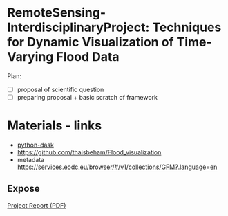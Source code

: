 # RemoteSensing-InterdisciplinaryProject: Techniques for Dynamic Visualization of Time-Varying Flood Data
Plan:
 - [ ] proposal of scientific question
 - [ ] preparing proposal + basic scratch of framework 

# Materials - links
- [python-dask](https://docs.eodc.eu/services/dask.html)
- https://github.com/thaisbeham/Flood_visualization
- metadata https://services.eodc.eu/browser/#/v1/collections/GFM?.language=en


## Expose
[Project Report (PDF)](dynamic-flood-visualization\docs\expose.pdf)



